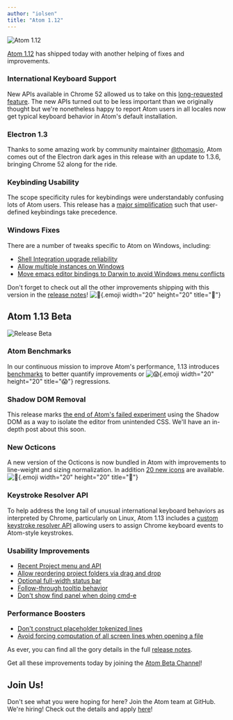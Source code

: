 ```yaml
---
author: "iolsen"
title: "Atom 1.12"
---
```


![Atom 1.12](/assets/images/blog.atom.io/img/posts/release-1-12.png)

[Atom 1.12](/) has shipped today with another helping of fixes and improvements.

<!--more-->

### International Keyboard Support

New APIs available in Chrome 52 allowed us to take on this [long-requested feature](https://github.com/atom/atom-keymap/issues/35). The new APIs turned out to be less important than we originally thought but we're nonetheless happy to report Atom users in all locales now get typical keyboard behavior in Atom's default installation.

### Electron 1.3

Thanks to some amazing work by community maintainer [@thomasjo](https://github.com/thomasjo), Atom comes out of the Electron dark ages in this release with an update to 1.3.6, bringing Chrome 52 along for the ride.

### Keybinding Usability

The scope specificity rules for keybindings were understandably confusing lots of Atom users. This release has a [major simplification](https://github.com/atom/atom/pull/12760) such that user-defined keybindings take precedence.

### Windows Fixes

There are a number of tweaks specific to Atom on Windows, including:

- [Shell Integration upgrade reliability](https://github.com/atom/atom/issues/12642)
- [Allow multiple instances on Windows](https://github.com/atom/atom/issues/9459)
- [Move emacs editor bindings to Darwin to avoid Windows menu conflicts](https://github.com/atom/atom/pull/12892)

Don't forget to check out all the other improvements shipping with this version in the [release notes](https://github.com/atom/atom/releases/tag/v1.12.0)! ![:memo:](https://github.githubassets.com/images/icons/emoji/unicode/1f4dd.png){.emoji width="20" height="20" title=":memo:"}

## Atom 1.13 Beta

![Release Beta](/assets/images/blog.atom.io/img/release-beta.png)

### Atom Benchmarks

In our continuous mission to improve Atom's performance, 1.13 introduces [benchmarks](https://github.com/atom/atom/pull/12984) to better quantify improvements or ![:scream:](https://github.githubassets.com/images/icons/emoji/unicode/1f631.png){.emoji width="20" height="20" title=":scream:"} regressions.

### Shadow DOM Removal

This release marks [the end of Atom's failed experiment](https://github.com/atom/atom/pull/12903) using the Shadow DOM as a way to isolate the editor from unintended CSS. We'll have an in-depth post about this soon.

### New Octicons

A new version of the Octicons is now bundled in Atom with improvements to line-weight and sizing normalization. In addition [20 new icons](https://github.com/atom/atom/pull/13138) are available. ![:tada:](https://github.githubassets.com/images/icons/emoji/unicode/1f389.png){.emoji width="20" height="20" title=":tada:"}

### Keystroke Resolver API

To help address the long tail of unusual international keyboard behaviors as interpreted by Chrome, particularly on Linux, Atom 1.13 includes a [custom keystroke resolver API](https://github.com/atom/atom-keymap/pull/164) allowing users to assign Chrome keyboard events to Atom-style keystrokes.

### Usability Improvements

- [Recent Project menu and API](https://github.com/atom/atom/pull/13046)
- [Allow reordering project folders via drag and drop](https://github.com/atom/tree-view/pull/525)
- [Optional full-width status bar](https://github.com/atom/status-bar/pull/152)
- [Follow-through tooltip behavior](https://github.com/atom/atom/pull/13095)
- [Don't show find panel when doing cmd-e](https://github.com/atom/find-and-replace/pull/796)

### Performance Boosters

- [Don't construct placeholder tokenized lines](https://github.com/atom/atom/pull/12933)
- [Avoid forcing computation of all screen lines when opening a file](https://github.com/atom/atom/pull/12898)

As ever, you can find all the gory details in the full [release notes](https://github.com/atom/atom/releases/tag/v1.13.0-beta0).

Get all these improvements today by joining the [Atom Beta Channel](/beta)!

## Join Us!

Don't see what you were hoping for here? Join the Atom team at GitHub. We're hiring! Check out the details and apply [here](https://jobs.lever.co/github/baaa9a2c-c249-4d06-b73f-e9bee1a3d147)!
